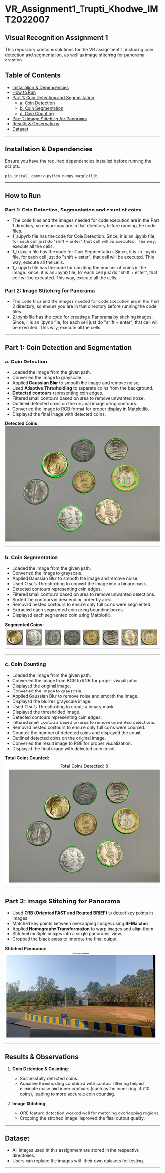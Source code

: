 # VR_Assignment1_Trupti_Khodwe_IMT2022007

## Visual Recognition Assignment 1

This repository contains solutions for the VR assignment 1, including coin detection and segmentation, as well as image stitching for panorama creation.

## Table of Contents
- [Installation & Dependencies](#installation--dependencies)
- [How to Run](#how-to-run)
- [Part 1: Coin Detection and Segmentation](#part-1-coin-detection-and-segmentation)
  - [a. Coin Detection](#a-coin-detection)
  - [b. Coin Segmentation](#b-coin-segmentation)
  - [c. Coin Counting](#c-coin-counting)
- [Part 2: Image Stitching for Panorama](#part-2-image-stitching-for-panorama)
- [Results & Observations](#results--observations)
- [Dataset](#dataset)

---

## Installation & Dependencies
Ensure you have the required dependencies installed before running the scripts.

```bash
pip install opencv-python numpy matplotlib
```

---

## How to Run
### Part 1: Coin Detection, Segmentation and count of coins

- The code files and the images needed for code execution are in the Part 1 directory, so ensure you are in that directory before running the code files.  
- 1_a.ipynb file has the code for Coin Detection. Since, it is an .ipynb file, for each cell just do "shift + enter", that cell will be executed. This way, execute all the cells. 
- 1_b.ipynb file has the code for Coin Segmentation. Since, it is an .ipynb file, for each cell just do "shift + enter", that cell will be executed. This way, execute all the cells. 
- 1_c.ipynb file has the code for counting the number of coins in the image. Since, it is an .ipynb file, for each cell just do "shift + enter", that cell will be executed. This way, execute all the cells. 

### Part 2: Image Stitching for Panorama

- The code files and the images needed for code execution are in the Part 2 directory, so ensure you are in that directory before running the code files.  
- 2.ipynb file has the code for creating a Panorama by stiching images. Since, it is an .ipynb file, for each cell just do "shift + enter", that cell will be executed. This way, execute all the cells.

---

## Part 1: Coin Detection and Segmentation

### a. Coin Detection
- Loaded the image from the given path.
- Converted the image to grayscale.
- Applied **Gaussian Blur** to smooth the image and remove noise.
- Used **Adaptive Thresholding** to separate coins from the background.
- **Detected contours** representing coin edges.
- Filtered small contours based on area to remove unwanted noise.
- Outlined detected coins on the original image using contours.
- Converted the image to RGB format for proper display in Matplotlib.
- Displayed the final image with detected coins.

**Detected Coins:**  
![Detected Coins](Part%201/1_a.png)

---

### b. Coin Segmentation
- Loaded the image from the given path.
- Converted the image to grayscale.
- Applied Gaussian Blur to smooth the image and remove noise.
- Used Otsu’s Thresholding to convert the image into a binary mask.
- Detected contours representing coin edges.
- Filtered small contours based on area to remove unwanted detections.
- Sorted the contours in descending order by area.
- Removed nested contours to ensure only full coins were segmented.
- Extracted each segmented coin using bounding boxes.
- Displayed each segmented coin using Matplotlib.

**Segmented Coins:**  
![Segmented Coins](Part%201/1_b.png)

---

### c. Coin Counting
- Loaded the image from the given path.
- Converted the image from BGR to RGB for proper visualization.
- Displayed the original image.
- Converted the image to grayscale.
- Applied Gaussian Blur to remove noise and smooth the image.
- Displayed the blurred grayscale image.
- Used Otsu’s Thresholding to create a binary mask.
- Displayed the thresholded image.
- Detected contours representing coin edges.
- Filtered small contours based on area to remove unwanted detections.
- Removed nested contours to ensure only full coins were counted.
- Counted the number of detected coins and displayed the count.
- Outlined detected coins on the original image.
- Converted the result image to RGB for proper visualization.
- Displayed the final image with detected coin count.

**Total Coins Counted:**  
![Total Coins Counted](Part%201/1_c.png)

---

## Part 2: Image Stitching for Panorama
- Used **ORB (Oriented FAST and Rotated BRIEF)** to detect key points in images.
- Matched key points between overlapping images using **BFMatcher**.
- Applied **Homography Transformation** to warp images and align them.
- Stitched multiple images into a single panoramic view.
- Cropped the black areas to improve the final output

**Stitched Panorama:**  
![Stitched Panorama](Part%202/Final%20Output%20Images/Final_Panorama.png)

---

## Results & Observations
1. **Coin Detection & Counting**:
   - Successfully detected coins.
   - Adaptive thresholding combined with contour filtering helped eliminate noise and inner contours (such as the inner ring of ₹10 coins), leading to more accurate coin counting.

2. **Image Stitching**:
   - ORB feature detection worked well for matching overlapping regions.
   - Cropping the stitched image improved the final output quality.

---

## Dataset
- All images used in this assignment are stored in the respective directories.
- Users can replace the images with their own datasets for testing.

---
